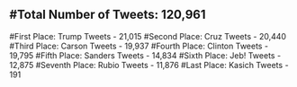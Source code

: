 #Total Number of Tweets: 120,961 
---
#First Place: Trump Tweets - 21,015
#Second Place: Cruz Tweets - 20,440
#Third Place: Carson Tweets - 19,937
#Fourth Place: Clinton Tweets - 19,795
#Fifth Place: Sanders Tweets - 14,834
#Sixth Place: Jeb! Tweets - 12,875
#Seventh Place: Rubio Tweets - 11,876
#Last Place: Kasich Tweets - 191
